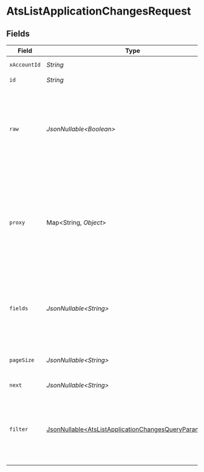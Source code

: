# AtsListApplicationChangesRequest


## Fields

| Field                                                                                                                                | Type                                                                                                                                 | Required                                                                                                                             | Description                                                                                                                          | Example                                                                                                                              |
| ------------------------------------------------------------------------------------------------------------------------------------ | ------------------------------------------------------------------------------------------------------------------------------------ | ------------------------------------------------------------------------------------------------------------------------------------ | ------------------------------------------------------------------------------------------------------------------------------------ | ------------------------------------------------------------------------------------------------------------------------------------ |
| `xAccountId`                                                                                                                         | *String*                                                                                                                             | :heavy_check_mark:                                                                                                                   | The account identifier                                                                                                               |                                                                                                                                      |
| `id`                                                                                                                                 | *String*                                                                                                                             | :heavy_check_mark:                                                                                                                   | N/A                                                                                                                                  |                                                                                                                                      |
| `raw`                                                                                                                                | *JsonNullable\<Boolean>*                                                                                                             | :heavy_minus_sign:                                                                                                                   | Indicates that the raw request result should be returned in addition to the mapped result (default value is false)                   |                                                                                                                                      |
| `proxy`                                                                                                                              | Map\<String, *Object*>                                                                                                               | :heavy_minus_sign:                                                                                                                   | Query parameters that can be used to pass through parameters to the underlying provider request by surrounding them with 'proxy' key |                                                                                                                                      |
| `fields`                                                                                                                             | *JsonNullable\<String>*                                                                                                              | :heavy_minus_sign:                                                                                                                   | The comma separated list of fields that will be returned in the response (if empty, all fields are returned)                         | event_id,remote_event_id,created_at,effective_at,change_type,actor,new_values,unified_custom_fields                                  |
| `pageSize`                                                                                                                           | *JsonNullable\<String>*                                                                                                              | :heavy_minus_sign:                                                                                                                   | The number of results per page (default value is 25)                                                                                 |                                                                                                                                      |
| `next`                                                                                                                               | *JsonNullable\<String>*                                                                                                              | :heavy_minus_sign:                                                                                                                   | The unified cursor                                                                                                                   |                                                                                                                                      |
| `filter`                                                                                                                             | [JsonNullable\<AtsListApplicationChangesQueryParamFilter>](../../models/operations/AtsListApplicationChangesQueryParamFilter.md)     | :heavy_minus_sign:                                                                                                                   | Filter parameters for application changes (supports created_after and change_type)                                                   |                                                                                                                                      |